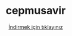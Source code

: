 # cepmusavir


<html>
        <head>
            <meta charset="UTF-8">
            <link rel="stylesheet" href="https://stackpath.bootstrapcdn.com/bootstrap/4.1.3/css/bootstrap.min.css" integrity="sha384-MCw98/SFnGE8fJT3GXwEOngsV7Zt27NXFoaoApmYm81iuXoPkFOJwJ8ERdknLPMO" crossorigin="anonymous">
        </head>
        <body style="padding-top:20pt;text-align:center">
            <div style="width:100%;overflow:hidden;text-align:center">
                <a href="itms-services://?action=download-manifest&url=https://raw.githubusercontent.com/huseyincandan/cepmusavir/master/manifest.plist" 
                    class="btn btn-primary btn-lg">
                    İndirmek için tıklayınız
                </a>		
            </div>
        </body>
    </html>
